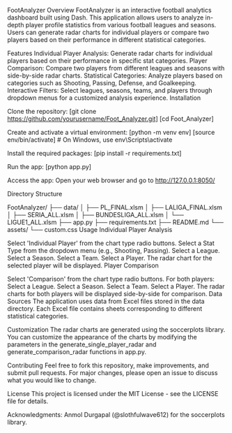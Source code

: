 FootAnalyzer Overview FootAnalyzer is an interactive football analytics dashboard built using Dash. This application allows users to analyze in-depth player profile statistics from various football leagues and seasons. Users can generate radar charts for individual players or compare two players based on their performance in different statistical categories.

Features Individual Player Analysis: Generate radar charts for individual players based on their performance in specific stat categories. Player Comparison: Compare two players from different leagues and seasons with side-by-side radar charts. Statistical Categories: Analyze players based on categories such as Shooting, Passing, Defense, and Goalkeeping. Interactive Filters: Select leagues, seasons, teams, and players through dropdown menus for a customized analysis experience. Installation

Clone the repository:
[git clone https://github.com/yourusername/Foot_Analyzer.git] [cd Foot_Analyzer]

Create and activate a virtual environment:
[python -m venv env] [source env/bin/activate] # On Windows, use env\Scripts\activate

Install the required packages:
[pip install -r requirements.txt]

Run the app:
[python app.py]

Access the app:
Open your web browser and go to http://127.0.0.1:8050/

Directory Structure

FootAnalyzer/ ├── data/ │ ├── PL_FINAL.xlsm │ ├── LALIGA_FINAL.xlsm │ ├── SERIA_ALL.xlsm │ ├── BUNDESLIGA_ALL.xlsm │ └── LIGUE1_ALL.xlsm ├── app.py ├── requirements.txt ├── README.md └── assets/ └── custom.css Usage Individual Player Analysis

Select 'Individual Player' from the chart type radio buttons.
Select a Stat Type from the dropdown menu (e.g., Shooting, Passing).
Select a League.
Select a Season.
Select a Team.
Select a Player.
The radar chart for the selected player will be displayed.
Player Comparison

Select 'Comparison' from the chart type radio buttons.
For both players: Select a League. Select a Season. Select a Team. Select a Player.
The radar charts for both players will be displayed side-by-side for comparison.
Data Sources The application uses data from Excel files stored in the data directory. Each Excel file contains sheets corresponding to different statistical categories.

Customization The radar charts are generated using the soccerplots library. You can customize the appearance of the charts by modifying the parameters in the generate_single_player_radar and generate_comparison_radar functions in app.py.

Contributing Feel free to fork this repository, make improvements, and submit pull requests. For major changes, please open an issue to discuss what you would like to change.

License This project is licensed under the MIT License - see the LICENSE file for details.

Acknowledgments: Anmol Durgapal (@slothfulwave612) for the soccerplots library.
